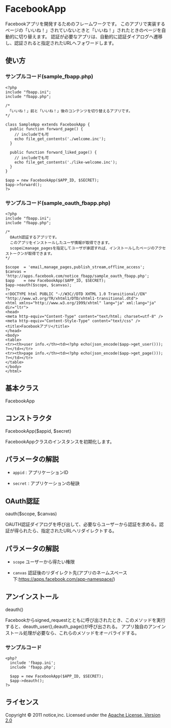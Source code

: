 FacebookApp
======================
Facebookアプリを開発するためのフレームワークです。
このアプリで実装するページの「いいね！」されていないときと「いいね！」されたときのページを自動的に切り替えます。
認証が必要なアプリは、自動的に認証ダイアログへ遷移し、認証されると指定されたURLへフォワードします。

使い方
------

### サンプルコード(sample_fbapp.php) ###
    <?php
    include "fbapp.ini";
    include "fbapp.php";

    /*
     「いいね！」前と「いいね！」後のコンテンツを切り替えるアプリです。
    */

    class SampleApp extends FacebookApp {
      public function forward_page() {
        // includeでも可
        echo file_get_contents('./welcome.inc');
      }

      public function forward_liked_page() {
        // includeでも可
        echo file_get_contents('./like-welcome.inc');
      }
    }

    $app = new FacebookApp($APP_ID, $SECRET);
    $app->forward();
    ?>

### サンプルコード(sample\_oauth\_fbapp.php) ###
    <?php
    include "fbapp.ini";
    include "fbapp.php";

    /*
      OAuth認証するアプリです。
      このアプリをインストールしたユーザ情報が取得できます。
      scopeにmanage_pagesを指定してユーザが承認すれば、インストールしたページのアクセストークンが取得できます。
    */

    $scope  = 'email,manage_pages,publish_stream,offline_access';
    $canvas = 'http://apps.facebook.com/notice_fbapp/sample_oauth_fbapp.php';
    $app    = new FacebookApp($APP_ID, $SECRET);
    $app->oauth($scope, $canvas);
    ?>
    <!DOCTYPE html PUBLIC "-//W3C//DTD XHTML 1.0 Transitional//EN" "http://www.w3.org/TR/xhtml1/DTD/xhtml1-transitional.dtd">
    <html xmlns="http://www.w3.org/1999/xhtml" lang="ja" xml:lang="ja" dir="ltr">
    <head>
    <meta http-equiv="Content-Type" content="text/html; charset=utf-8" />
    <meta http-equiv="Content-Style-Type" content="text/css" />
    <title>Facebookアプリ</title>
    </head>
    <body>
    <table>
    <tr><th>user info.</th><td><?php echo(json_encode($app->get_user())); ?></td></tr>
    <tr><th>page info.</th><td><?php echo(json_encode($app->get_page())); ?></td></tr>
    </table>
    </body>
    </html>

基本クラス
------
FacebookApp

コンストラクタ
----------------
FacebookApp($appid, $secret)

FacebookAppクラスのインスタンスを初期化します。

パラメータの解説
----------------

+   `appid` :
   アプリケーションID

+   `secret` :
   アプリケーションの秘訣

OAuth認証
----------------
oauth($scope, $canvas)

OAUTH認証ダイアログを呼び出して、必要ならユーザーから認証を求める。認証が得られたら、指定されたURLへリダイレクトする。

パラメータの解説
----------------
+    `scope`
     ユーザーから得たい権限

+    `canvas`
     認証後のリダイレクト先(アプリのネームスペース下:https://apps.facebook.com/app-namespace/)

アンインストール
----------------
deauth()

Facebookからsigned_requestとともに呼び出されたとき、このメソッドを実行すると、deauth_user(),deauth_page()が呼び出される。
アプリ独自のアンインストール処理が必要なら、これらのメソッドをオーバライドする。

### サンプルコード ###

    <php?
      include 'fbapp.ini';
      include 'fbapp.php';

      $app = new FacebookApp($APP_ID, $SECRET);
      $app->deauth();
    ?>


ライセンス
----------
Copyright &copy; 2011 notice,inc.
Licensed under the [Apache License, Version 2.0][Apache]

[Apache]: http://www.apache.org/licenses/LICENSE-2.0



